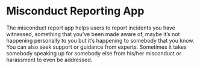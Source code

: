 # Misconduct Reporting App
The misconduct report app  helps users to report incidents you have witnessed, something that you’ve been made aware of, maybe it’s not happening personally to you but it’s happening to somebody that you know. You can also seek support or guidance from experts. Sometimes it takes somebody speaking up for somebody else from his/her misconduct or harassment to even be addressed.
